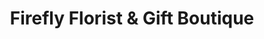 ---
title: "Firefly Florist & Gift Boutique"
url: /schenectady/firefly-florist-and-gift-boutique/
shop: florist
---
